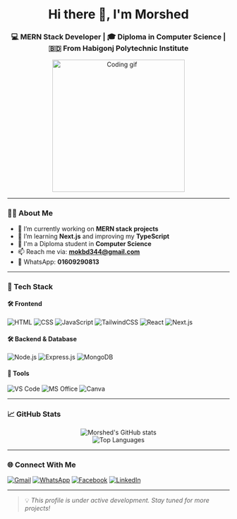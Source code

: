<h1 align="center">Hi there 👋, I'm Morshed</h1>
<h3 align="center">💻 MERN Stack Developer | 🎓 Diploma in Computer Science | 🇧🇩 From Habigonj Polytechnic Institute</h3>

<p align="center">
  <img src="https://media.giphy.com/media/qgQUggAC3Pfv687qPC/giphy.gif" width="300" alt="Coding gif">
</p>

---

### 🧑‍💻 About Me

- 🚀 I’m currently working on **MERN stack projects**
- 🌱 I’m learning **Next.js** and improving my **TypeScript**
- 🏫 I'm a Diploma student in **Computer Science**  
- 📫 Reach me via: **mokbd344@gmail.com**
- 📱 WhatsApp: **01609290813**

---

### 🔧 Tech Stack

#### 🛠️ Frontend
![HTML](https://img.shields.io/badge/-HTML5-E34F26?style=flat&logo=html5&logoColor=white)
![CSS](https://img.shields.io/badge/-CSS3-1572B6?style=flat&logo=css3)
![JavaScript](https://img.shields.io/badge/-JavaScript-F7DF1E?style=flat&logo=javascript&logoColor=black)
![TailwindCSS](https://img.shields.io/badge/-TailwindCSS-38B2AC?style=flat&logo=tailwind-css)
![React](https://img.shields.io/badge/-React-61DAFB?style=flat&logo=react)
![Next.js](https://img.shields.io/badge/-Next.js-black?style=flat&logo=next.js)

#### 🛠️ Backend & Database
![Node.js](https://img.shields.io/badge/-Node.js-339933?style=flat&logo=node.js&logoColor=white)
![Express.js](https://img.shields.io/badge/-Express.js-black?style=flat&logo=express&logoColor=white)
![MongoDB](https://img.shields.io/badge/-MongoDB-47A248?style=flat&logo=mongodb&logoColor=white)

#### 🧰 Tools
![VS Code](https://img.shields.io/badge/-VSCode-007ACC?style=flat&logo=visual-studio-code)
![MS Office](https://img.shields.io/badge/-MS%20Office-D83B01?style=flat&logo=microsoft-office)
![Canva](https://img.shields.io/badge/-Canva-00C4CC?style=flat&logo=canva)

---

### 📈 GitHub Stats

<p align="center">
  <img src="https://github-readme-stats.vercel.app/api?username=Morshed10&show_icons=true&theme=radical" alt="Morshed's GitHub stats" />
  <br/>
  <img src="https://github-readme-stats.vercel.app/api/top-langs/?username=Morshed10&layout=compact&theme=radical" alt="Top Languages"/>
</p>

---

### 🌐 Connect With Me

[![Gmail](https://img.shields.io/badge/-mokbd344@gmail.com-D14836?style=flat&logo=gmail&logoColor=white)](mailto:mokbd344@gmail.com)
[![WhatsApp](https://img.shields.io/badge/-WhatsApp-25D366?style=flat&logo=whatsapp&logoColor=white)](https://wa.me/8801609290813)
[![Facebook](https://img.shields.io/badge/Facebook-1877F2?style=flat&logo=facebook&logoColor=white)](https://facebook.com/)
[![LinkedIn](https://img.shields.io/badge/LinkedIn-blue?style=flat&logo=linkedin&logoColor=white)](https://linkedin.com/)

---

> 💡 *This profile is under active development. Stay tuned for more projects!*


